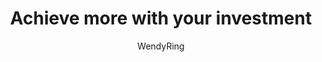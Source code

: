 ---
title: Achieve more with your investment
description: This article reviews initial right-sizing and continual cost optimization, commercial and technical levers you can use to reduce your spend, including resource tagging, AHB, reservations, and spot VMs. You can reinvest these cost savings into iterative modernization.
author: WendyRing
ms.author: wering
ms.service: cloud-adoption-framework
ms.topic: conceptual 
ms.date: 04/21/21
ms.custom: 
---